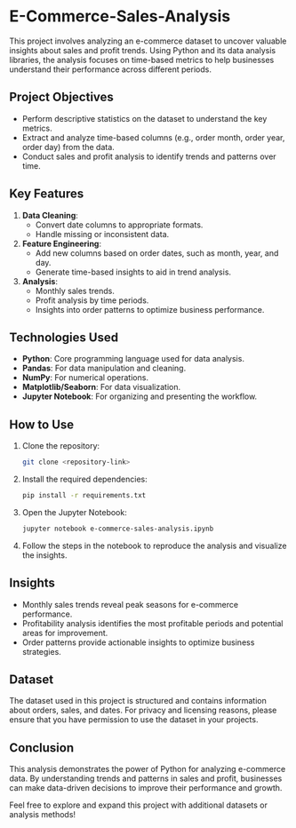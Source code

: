 # E-Commerce-Sales-Analysis

This project involves analyzing an e-commerce dataset to uncover valuable insights about sales and profit trends. Using Python and its data analysis libraries, the analysis focuses on time-based metrics to help businesses understand their performance across different periods.

## Project Objectives
- Perform descriptive statistics on the dataset to understand the key metrics.
- Extract and analyze time-based columns (e.g., order month, order year, order day) from the data.
- Conduct sales and profit analysis to identify trends and patterns over time.

## Key Features
1. **Data Cleaning**:
   - Convert date columns to appropriate formats.
   - Handle missing or inconsistent data.
2. **Feature Engineering**:
   - Add new columns based on order dates, such as month, year, and day.
   - Generate time-based insights to aid in trend analysis.
3. **Analysis**:
   - Monthly sales trends.
   - Profit analysis by time periods.
   - Insights into order patterns to optimize business performance.

## Technologies Used
- **Python**: Core programming language used for data analysis.
- **Pandas**: For data manipulation and cleaning.
- **NumPy**: For numerical operations.
- **Matplotlib/Seaborn**: For data visualization.
- **Jupyter Notebook**: For organizing and presenting the workflow.

## How to Use
1. Clone the repository:
   ```bash
   git clone <repository-link>
   ```
2. Install the required dependencies:
   ```bash
   pip install -r requirements.txt
   ```
3. Open the Jupyter Notebook:
   ```bash
   jupyter notebook e-commerce-sales-analysis.ipynb
   ```
4. Follow the steps in the notebook to reproduce the analysis and visualize the insights.

## Insights
- Monthly sales trends reveal peak seasons for e-commerce performance.
- Profitability analysis identifies the most profitable periods and potential areas for improvement.
- Order patterns provide actionable insights to optimize business strategies.

## Dataset
The dataset used in this project is structured and contains information about orders, sales, and dates. For privacy and licensing reasons, please ensure that you have permission to use the dataset in your projects.

## Conclusion
This analysis demonstrates the power of Python for analyzing e-commerce data. By understanding trends and patterns in sales and profit, businesses can make data-driven decisions to improve their performance and growth.

Feel free to explore and expand this project with additional datasets or analysis methods!

